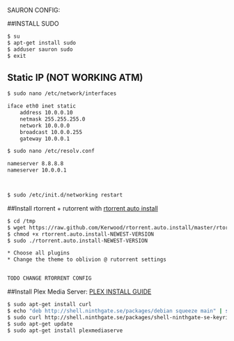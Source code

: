 SAURON CONFIG:


##INSTALL SUDO
```bash
$ su
$ apt-get install sudo
$ adduser sauron sudo
$ exit
```


## Static IP (NOT WORKING ATM)

```bash
$ sudo nano /etc/network/interfaces

iface eth0 inet static
    address 10.0.0.10
    netmask 255.255.255.0
    network 10.0.0.0
    broadcast 10.0.0.255
    gateway 10.0.0.1

$ sudo nano /etc/resolv.conf

nameserver 8.8.8.8
nameserver 10.0.0.1



$ sudo /etc/init.d/networking restart

```



##Install rtorrent + rutorrent with [rtorrent auto install](https://github.com/Kerwood/rtorrent.auto.install)
```bash
$ cd /tmp
$ wget https://raw.github.com/Kerwood/rtorrent.auto.install/master/rtorrent.auto.install-NEWEST-VERSION
$ chmod +x rtorrent.auto.install-NEWEST-VERSION
$ sudo ./rtorrent.auto.install-NEWEST-VERSION

* Choose all plugins
* Change the theme to oblivion @ rutorrent settings


TODO CHANGE RTORRENT CONFIG
```


##Install Plex Media Server: [PLEX INSTALL GUIDE](https://forums.plex.tv/index.php/topic/51427-plex-media-server-for-debian/)
```bash
$ sudo apt-get install curl
$ echo "deb http://shell.ninthgate.se/packages/debian squeeze main" | sudo tee -a /etc/apt/sources.list.d/plexmediaserver.list
$ sudo curl http://shell.ninthgate.se/packages/shell-ninthgate-se-keyring.key | sudo apt-key add -
$ sudo apt-get update
$ sudo apt-get install plexmediaserve
```

